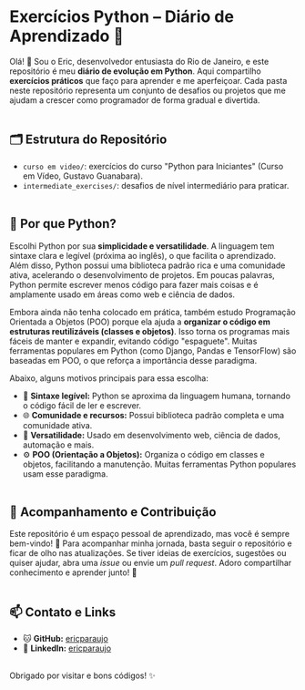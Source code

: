 # Exercícios Python – Diário de Aprendizado 🚀

Olá! 👋 Sou o Eric, desenvolvedor entusiasta do Rio de Janeiro, e este repositório é meu **diário de evolução em Python**. Aqui compartilho **exercícios práticos** que faço para aprender e me aperfeiçoar. 
Cada pasta neste repositório representa um conjunto de desafios ou projetos que me ajudam a crescer como programador de forma gradual e divertida.
<br></br>

 
## 🗂 Estrutura do Repositório

* `curso em video/`: exercícios do curso "Python para Iniciantes" (Curso em Vídeo, Gustavo Guanabara).
* `intermediate_exercises/`: desafios de nível intermediário para praticar.
<br> </br>

## 🐍 Por que Python?

Escolhi Python por sua **simplicidade e versatilidade**. A linguagem tem sintaxe clara e legível (próxima ao inglês), o que facilita o aprendizado. Além disso, Python possui uma biblioteca padrão rica e uma 
comunidade ativa, acelerando o desenvolvimento de projetos. Em poucas palavras, Python permite escrever menos código para fazer mais coisas e é amplamente usado em áreas como web e ciência de dados.

Embora ainda não tenha colocado em prática, também estudo Programação Orientada a Objetos (POO) porque ela ajuda a **organizar o código em estruturas reutilizáveis (classes e objetos)**. Isso torna os programas 
mais fáceis de manter e expandir, evitando código "espaguete". Muitas ferramentas populares em Python (como Django, Pandas e TensorFlow) são baseadas em POO, o que reforça a importância desse paradigma.

Abaixo, alguns motivos principais para essa escolha:

* 🐍 **Sintaxe legível:** Python se aproxima da linguagem humana, tornando o código fácil de ler e escrever.
* 🌐 **Comunidade e recursos:** Possui biblioteca padrão completa e uma comunidade ativa.
* 🚀 **Versatilidade:** Usado em desenvolvimento web, ciência de dados, automação e mais.
* ⚙️ **POO (Orientação a Objetos):** Organiza o código em classes e objetos, facilitando a manutenção. Muitas ferramentas Python populares usam esse paradigma.
<br> </br>


## 🤝 Acompanhamento e Contribuição

Este repositório é um espaço pessoal de aprendizado, mas você é sempre bem-vindo! 🌟 Para acompanhar minha jornada, basta seguir o repositório e ficar de olho nas atualizações. Se tiver ideias de exercícios, 
sugestões ou quiser ajudar, abra uma *issue* ou envie um *pull request*. Adoro compartilhar conhecimento e aprender junto! 🚀
<br> </br>


## 📫 Contato e Links

* 🐱 **GitHub:** [ericparaujo](https://github.com/ericparaujo)
* 💼 **LinkedIn:** [ericparaujo](https://www.linkedin.com/in/ericparaujo)
<br> </br>


Obrigado por visitar e bons códigos! ✨
